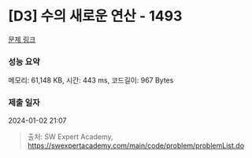 # [D3] 수의 새로운 연산 - 1493 

[문제 링크](https://swexpertacademy.com/main/code/problem/problemDetail.do?contestProbId=AV2b-QGqADMBBASw) 

### 성능 요약

메모리: 61,148 KB, 시간: 443 ms, 코드길이: 967 Bytes

### 제출 일자

2024-01-02 21:07



> 출처: SW Expert Academy, https://swexpertacademy.com/main/code/problem/problemList.do